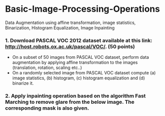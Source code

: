 # Basic-Image-Processing-Operations
Data Augmentation using affine transformation, image statistics, Binarization, Histogram Equalization, Image Inpainting


### 1. Download PASCAL VOC 2012 dataset available at this link: http://host.robots.ox.ac.uk/pascal/VOC/. (50 points)
- On a subset of 50 images from PASCAL VOC dataset, perform data augmentation by applying affine transformation to the images (translation, rotation, scaling etc..)
- On a randomly selected image from PASCAL VOC dataset compute (a) image statistics, (b) histogram, (c) histogram equalization and (d) binarize it.
### 2. Apply inpainting operation based on the algorithm Fast Marching to remove glare from the below image. The corresponding mask is also given.
